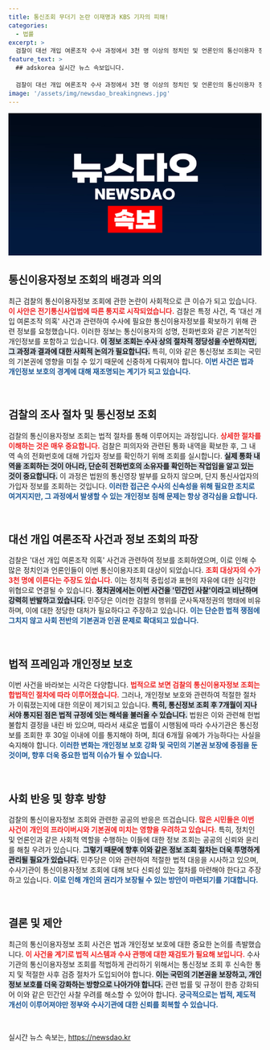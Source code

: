 ```yaml
---
title: 통신조회 무더기 논란 이재명과 KBS 기자의 피해!
categories:
  - 법률
excerpt: >
  검찰이 대선 개입 여론조작 수사 과정에서 3천 명 이상의 정치인 및 언론인의 통신이용자 정보를 조회한 사실이 논란을 불러일으키고 있다. 민주당은 이를 군사독재정권의 사찰로 비판하며, 관련 피해 사례를 수집하겠다고 밝혔다.
feature_text: >
  ## adskorea 실시간 뉴스 속보입니다.

  검찰이 대선 개입 여론조작 수사 과정에서 3천 명 이상의 정치인 및 언론인의 통신이용자 정보를 조회한 사실이 논란을 불러일으키고 있다. 민주당은 이를 군사독재정권의 사찰로 비판하며, 관련 피해 사례를 수집하겠다고 밝혔다.
image: '/assets/img/newsdao_breakingnews.jpg'
---
```


<p><img src="/assets/img/newsdao_breakingnews.jpg" alt="adskorea 속보" /></p>

<h2 data-ke-size="size26">통신이용자정보 조회의 배경과 의의</h2>

<p data-ke-size="size16">최근 검찰의 통신이용자정보 조회에 관한 논란이 사회적으로 큰 이슈가 되고 있습니다. <b><span style="color: #ee2323;">이 사안은 전기통신사업법에 따른 통지로 시작되었습니다.</span></b> 검찰은 특정 사건, 즉 '대선 개입 여론조작 의혹' 사건과 관련하여 수사에 필요한 통신이용자정보를 확보하기 위해 관련 정보를 요청했습니다. 이러한 정보는 통신이용자의 성명, 전화번호와 같은 기본적인 개인정보를 포함하고 있습니다. <b><span style="background-color: #21538527;">이 정보 조회는 수사 상의 절차적 정당성을 수반하지만, 그 과정과 결과에 대한 사회적 논의가 필요합니다.</span></b> 특히, 이와 같은 통신정보 조회는 국민의 기본권에 영향을 미칠 수 있기 때문에 신중하게 다뤄져야 합니다. <b><span style="color: #1a5490;">이번 사건은 법과 개인정보 보호의 경계에 대해 재조명되는 계기가 되고 있습니다.</span></b></p>

<p data-ke-size="size16">&nbsp;</p>

<h2 data-ke-size="size26">검찰의 조사 절차 및 통신정보 조회</h2>

<p data-ke-size="size16">검찰의 통신이용자정보 조회는 법적 절차를 통해 이루어지는 과정입니다. <b><span style="color: #ee2323;">상세한 절차를 이해하는 것은 매우 중요합니다.</span></b> 검찰은 피의자와 관련된 통화 내역을 확보한 후, 그 내역 속의 전화번호에 대해 가입자 정보를 확인하기 위해 조회를 실시합니다. <b><span style="background-color: #21538527;">실제 통화 내역을 조회하는 것이 아니라, 단순히 전화번호의 소유자를 확인하는 작업임을 알고 있는 것이 중요합니다.</span></b> 이 과정은 법원의 통신영장 발부를 요하지 않으며, 단지 통신사업자의 가입자 정보를 조회하는 것입니다. <b><span style="color: #1a5490;">이러한 접근은 수사의 신속성을 위해 필요한 조치로 여겨지지만, 그 과정에서 발생할 수 있는 개인정보 침해 문제는 항상 경각심을 요합니다.</span></b></p>

<p data-ke-size="size16">&nbsp;</p>

<h2 data-ke-size="size26">대선 개입 여론조작 사건과 정보 조회의 파장</h2>

<p data-ke-size="size16">검찰은 '대선 개입 여론조작 의혹' 사건과 관련하여 정보를 조회하였으며, 이로 인해 수많은 정치인과 언론인들이 이번 통신이용자조회 대상이 되었습니다. <b><span style="color: #ee2323;">조회 대상자의 수가 3천 명에 이른다는 주장도 있습니다.</span></b> 이는 정치적 중립성과 표현의 자유에 대한 심각한 위협으로 연결될 수 있습니다. <b><span style="background-color: #21538527;">정치권에서는 이번 사건을 '민간인 사찰'이라고 비난하며 강력히 반발하고 있습니다.</span></b> 민주당은 이러한 검찰의 행위를 군사독재정권의 행태에 비유하며, 이에 대한 정당한 대처가 필요하다고 주장하고 있습니다. <b><span style="color: #1a5490;">이는 단순한 법적 쟁점에 그치지 않고 사회 전반의 기본권과 인권 문제로 확대되고 있습니다.</span></b></p>

<p data-ke-size="size16">&nbsp;</p>

<h2 data-ke-size="size26">법적 프레임과 개인정보 보호</h2>

<p data-ke-size="size16">이번 사건을 바라보는 시각은 다양합니다. <b><span style="color: #ee2323;">법적으로 보면 검찰의 통신이용자정보 조회는 합법적인 절차에 따라 이루어졌습니다.</span></b> 그러나, 개인정보 보호와 관련하여 적절한 절차가 이뤄졌는지에 대한 의문이 제기되고 있습니다. <b><span style="background-color: #21538527;">특히, 통신정보 조회 후 7개월이 지나서야 통지된 점은 법적 규정에 잇는 해석을 불러올 수 있습니다.</span></b> 법원은 이와 관련해 헌법 불합치 결정을 내린 바 있으며, 따라서 새로운 법률이 시행됨에 따라 수사기관은 통신정보를 조회한 후 30일 이내에 이를 통지해야 하며, 최대 6개월 유예가 가능하다는 사실을 숙지해야 합니다. <b><span style="color: #1a5490;">이러한 변화는 개인정보 보호 강화 및 국민의 기본권 보장에 중점을 둔 것이며, 향후 더욱 중요한 법적 이슈가 될 수 있습니다.</span></b></p>

<p data-ke-size="size16">&nbsp;</p>

<h2 data-ke-size="size26">사회 반응 및 향후 방향</h2>

<p data-ke-size="size16">검찰의 통신이용자정보 조회와 관련한 공공의 반응은 뜨겁습니다. <b><span style="color: #ee2323;">많은 시민들은 이번 사건이 개인의 프라이버시와 기본권에 미치는 영향을 우려하고 있습니다.</span></b> 특히, 정치인 및 언론인과 같은 사회적 역할을 수행하는 이들에 대한 정보 조회는 공공의 신뢰와 윤리를 해칠 우려가 있습니다. <b><span style="background-color: #21538527;">그렇기 때문에 향후 이와 같은 정보 조회 절차는 더욱 투명하게 관리될 필요가 있습니다.</span></b> 민주당은 이와 관련하여 적절한 법적 대응을 시사하고 있으며, 수사기관이 통신이용자정보 조회에 대해 보다 신뢰성 있는 절차를 마련해야 한다고 주장하고 있습니다. <b><span style="color: #1a5490;">이로 인해 개인의 권리가 보장될 수 있는 방안이 마련되기를 기대합니다.</span></b></p>

<p data-ke-size="size16">&nbsp;</p>

<h2 data-ke-size="size26">결론 및 제안</h2>

<p data-ke-size="size16">최근의 통신이용자정보 조회 사건은 법과 개인정보 보호에 대한 중요한 논의를 촉발했습니다. <b><span style="color: #ee2323;">이 사건을 계기로 법적 시스템과 수사 관행에 대한 재검토가 필요해 보입니다.</span></b> 수사기관의 통신이용자정보 조회를 적법하게 관리하기 위해서는 통신정보 조회 후 신속한 통지 및 적절한 사후 검증 절차가 도입되어야 합니다. <b><span style="background-color: #21538527;">이는 국민의 기본권을 보장하고, 개인정보 보호를 더욱 강화하는 방향으로 나아가야 합니다.</span></b> 관련 법률 및 규정이 한층 강화되어 이와 같은 민간인 사찰 우려를 해소할 수 있어야 합니다. <b><span style="color: #1a5490;">궁극적으로는 법적, 제도적 개선이 이루어져야만 정부와 수사기관에 대한 신뢰를 회복할 수 있습니다.</span></b></p>

<p data-ke-size="size16">&nbsp;</p>
실시간 뉴스 속보는, <a href="https://newsdao.kr" rel="dofollow">https://newsdao.kr</a>


